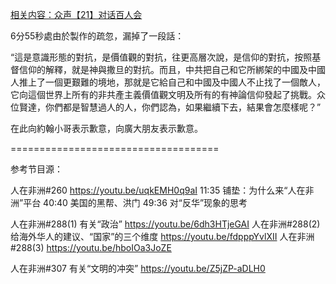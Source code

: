 [相关内容：众声【21】对话百人会](https://youtu.be/aU9Ojgo5eBo)

6分55秒處由於製作的疏忽，漏掉了一段話：

“這是意識形態的對抗，是價值觀的對抗，往更高層次說，是信仰的對抗，按照基督信仰的解釋，就是神與撒旦的對抗。而且，中共把自己和它所綁架的中國及中國人推上了一個更艱難的境地，那就是它給自己和中國及中國人不止找了一個敵人，它向這個世界上所有的非共產主義價值觀文明及所有的有神論信仰發起了挑戰。众位賢達，你們都是智慧過人的人，你們認為，如果繼續下去，結果會怎麼樣呢？”

在此向約翰小哥表示歉意，向廣大朋友表示歉意。

====================================

参考节目源：

人在非洲#260
https://youtu.be/uqkEMH0q9aI
11:35 铺垫：为什么来“人在非洲”平台
40:40 美国的黑帮、洪门
49:36 对“反华”现象的思考

人在非洲#288(1) 有关“政治”
https://youtu.be/6dh3HTjeGAI
人在非洲#288(2) 给海外华人的建议、“国家”的三个维度
https://youtu.be/fdpppYvlXII
人在非洲#288(3)
https://youtu.be/hboIOa3JoZE

人在非洲#307 有关“文明的冲突”
https://youtu.be/Z5jZP-aDLH0